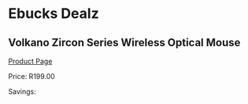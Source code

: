 
# Ebucks Dealz
## Volkano Zircon Series Wireless Optical Mouse
[Product Page](https://www.ebucks.com/web/shop/productSelected.do?prodId=625621178&catId=714948688)

Price: R199.00

Savings: 


	